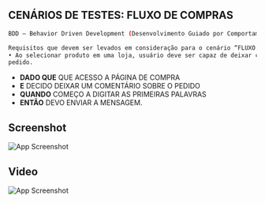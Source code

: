 
## CENÁRIOS DE TESTES: FLUXO DE COMPRAS
```bash
BDD — Behavior Driven Development (Desenvolvimento Guiado por Comportamento).
```
```bash
Requisitos que devem ser levados em consideração para o cenário “FLUXO DE COMPRA”
• Ao selecionar produto em uma loja, usuário deve ser capaz de deixar comentário sobre o
pedido.
```

- **DADO QUE** QUE ACESSO A PÁGINA DE COMPRA
- **E** DECIDO DEIXAR UM COMENTÁRIO SOBRE O PEDIDO
- **QUANDO** COMEÇO A DIGITAR AS PRIMEIRAS PALAVRAS
- **ENTÃO** DEVO ENVIAR A MENSAGEM.

## Screenshot
![App Screenshot](https://cdn.discordapp.com/attachments/993982266273452053/995834240526725280/unknown.png)


## Video
![App Screenshot](https://cdn.discordapp.com/attachments/993982266273452053/995834860587470978/newcoment.gif)






